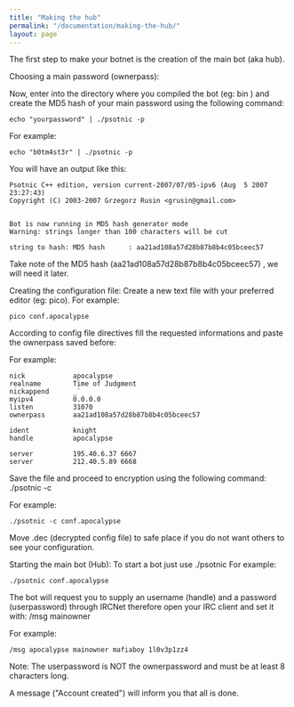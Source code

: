 ```yaml
---
title: "Making the hub"
permalink: "/documentation/making-the-hub/"
layout: page
---
```

The first step to make your botnet is the creation of the main bot (aka hub).

Choosing a main password (ownerpass):

Now, enter into the directory where you compiled the bot (eg: bin ) and create the MD5 hash of your main password using the following command:

```
echo "yourpassword" | ./psotnic -p
```

For example:

```
echo "b0tm4st3r" | ./psotnic -p
```

You will have an output like this:
```
Psotnic C++ edition, version current-2007/07/05-ipv6 (Aug  5 2007 23:27:43)
Copyright (C) 2003-2007 Grzegorz Rusin <grusin@gmail.com>


Bot is now running in MD5 hash generator mode
Warning: strings longer than 100 characters will be cut
 
string to hash: MD5 hash      : aa21ad108a57d28b87b8b4c05bceec57
```
Take note of the MD5 hash (aa21ad108a57d28b87b8b4c05bceec57) , we will need it later.


Creating the configuration file: Create a new text file with your preferred editor (eg: pico). For example:

```
pico conf.apocalypse
```

According to config file directives fill the requested informations and paste the ownerpass saved before:

For example:
```
nick            apocalypse
realname        Time of Judgment
nickappend      _`
myipv4          0.0.0.0
listen          31070
ownerpass       aa21ad108a57d28b87b8b4c05bceec57
 
ident           knight
handle          apocalypse
 
server          195.40.6.37 6667
server          212.40.5.89 6668
```

Save the file and proceed to encryption using the following command: ./psotnic -c <filename>

For example:
```
./psotnic -c conf.apocalypse
```

Move <filename>.dec (decrypted config file) to safe place if you do not want others to see your configuration.

Starting the main bot (Hub): To start a bot just use ./psotnic <configfile> For example:
```
./psotnic conf.apocalypse
```

The bot will request you to supply an username (handle) and a password (userpassword) through IRCNet therefore open your IRC client and set it with: /msg <botnickname> mainowner <username> <password>

For example:
```
/msg apocalypse mainowner mafiaboy 1l0v3p1zz4
```
Note: The userpassword is NOT the ownerpassword and must be at least 8 characters long.

A message ("Account created") will inform you that all is done.
